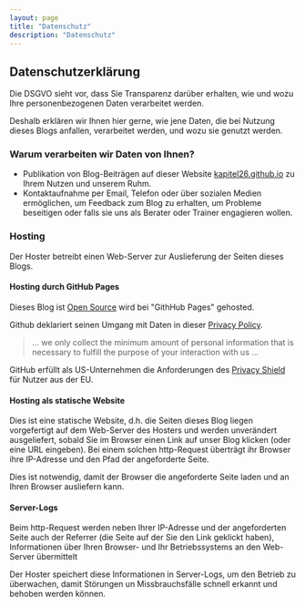 ```yaml
---
layout: page
title: "Datenschutz"
description: "Datenschutz"
---
```


## Datenschutzerklärung

Die DSGVO sieht vor,
dass Sie Transparenz darüber erhalten,
wie und wozu Ihre personenbezogenen Daten verarbeitet werden.

Deshalb erklären wir Ihnen hier gerne,
wie jene Daten,
die bei Nutzung dieses Blogs anfallen,
verarbeitet werden,
und wozu sie genutzt werden.


### Warum verarbeiten wir Daten von Ihnen?

 * Publikation von Blog-Beiträgen auf dieser Website [kapitel26.github.io](https://kapitel26.github.io) zu Ihrem Nutzen und unserem Ruhm.
 * Kontaktaufnahme per Email, Telefon oder über sozialen Medien ermöglichen, um Feedback zum Blog zu erhalten, um Probleme beseitigen oder falls sie uns als Berater oder Trainer engagieren wollen.

### Hosting

Der Hoster betreibt einen Web-Server zur Auslieferung der Seiten dieses Blogs.

#### Hosting durch GitHub Pages

Dieses Blog ist [Open Source](/license.html) wird bei "GithHub Pages"
 gehosted.

 Github deklariert seinen Umgang mit Daten in dieser [Privacy Policy](https://help.github.com/articles/github-privacy-statement/).

 >  ... we only collect the minimum amount of personal information that is necessary to fulfill the purpose of your interaction with us ...

GitHub erfüllt als US-Unternehmen die Anforderungen des [Privacy Shield](https://www.privacyshield.gov/participant?id=a2zt000000001K2AAI) für Nutzer aus der EU.

#### Hosting als statische Website

Dies ist eine statische Website,
d.h. die Seiten dieses Blog liegen vorgefertigt auf dem Web-Server des Hosters und werden unverändert ausgeliefert,
sobald Sie im Browser einen Link auf unser Blog klicken (oder eine URL eingeben).
Bei einem solchen http-Request überträgt ihr Browser
ihre IP-Adresse und den Pfad der angeforderte Seite.

Dies ist notwendig, damit der Browser die angeforderte Seite laden und an Ihren Browser ausliefern kann.

#### Server-Logs

Beim http-Request werden neben Ihrer IP-Adresse und der angeforderten Seite auch der Referrer (die Seite auf der Sie den Link geklickt haben), Informationen über Ihren Browser- und Ihr Betriebssystems an den Web-Server übermittelt

Der Hoster speichert diese Informationen in Server-Logs, um den Betrieb zu überwachen, damit Störungen un Missbrauchsfälle schnell erkannt und behoben werden können.
